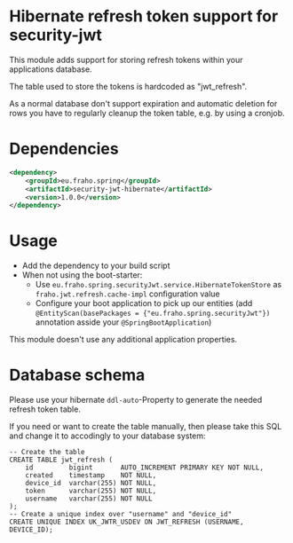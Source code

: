 # Hibernate refresh token support for security-jwt

This module adds support for storing refresh tokens within
your applications database.

The table used to store the tokens is hardcoded as "jwt_refresh".

As a normal database don't support expiration and automatic deletion
for rows you have to regularly cleanup the token table, e.g. by using a cronjob.

# Dependencies
```xml
<dependency>
    <groupId>eu.fraho.spring</groupId>
    <artifactId>security-jwt-hibernate</artifactId>
    <version>1.0.0</version>
</dependency>
```

# Usage
* Add the dependency to your build script
* When not using the boot-starter:
  * Use ```eu.fraho.spring.securityJwt.service.HibernateTokenStore``` as ```fraho.jwt.refresh.cache-impl``` configuration value
  * Configure your boot application to pick up our entities (add ```@EntityScan(basePackages = {"eu.fraho.spring.securityJwt"})``` annotation asside your ```@SpringBootApplication```)

This module doesn't use any additional application properties.

# Database schema
Please use your hibernate ```ddl-auto```-Property to generate the needed refresh token table.

If you need or want to create the table manually, then please take this SQL and change it to accodingly to your database system:
```mysql
-- Create the table
CREATE TABLE jwt_refresh (
    id         bigint       AUTO_INCREMENT PRIMARY KEY NOT NULL,
    created    timestamp    NOT NULL,
    device_id  varchar(255) NOT NULL,
    token      varchar(255) NOT NULL,
    username   varchar(255) NOT NULL
);
-- Create a unique index over "username" and "device_id"
CREATE UNIQUE INDEX UK_JWTR_USDEV ON JWT_REFRESH (USERNAME, DEVICE_ID);
```
